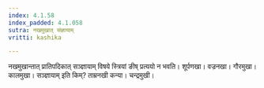 ```yaml
---
index: 4.1.58
index_padded: 4.1.058
sutra: नखमुखात् संज्ञायाम्
vritti: kashika

---
```

नखमुखान्तात् प्रातिपदिकात् सञ्ज्ञायाम् विषये स्त्रियां ङीष् प्रत्ययो न भवति। शूर्पणखा। वज्रनखा। गौरमुखा। कालमुखा। सञ्ज्ञायाम् इति किम्? ताम्रनखी कन्या। चन्द्रमुखी।
